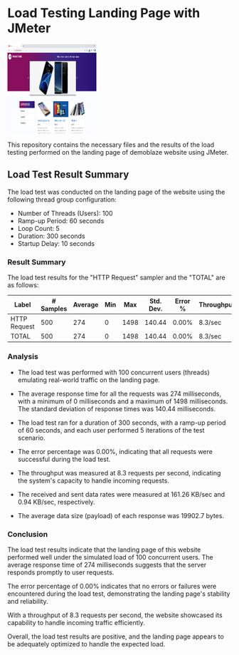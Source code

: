 # Load Testing Landing Page with JMeter

<img src="Images/landing-page.png" height="200px" width="200px">

This repository contains the necessary files and the results of the load testing performed on the landing page of demoblaze website using JMeter.

## Load Test Result Summary

The load test was conducted on the landing page of the website using the following thread group configuration:

- Number of Threads (Users): 100
- Ramp-up Period: 60 seconds
- Loop Count: 5
- Duration: 300 seconds
- Startup Delay: 10 seconds

### Result Summary

The load test results for the "HTTP Request" sampler and the "TOTAL" are as follows:

| Label        | # Samples | Average | Min | Max  | Std. Dev. | Error % | Throughput | Received KB/sec | Sent KB/sec | Avg. Bytes |
| ------------ | --------- | ------- | --- | ---- | --------- | ------- | ---------- | --------------- | ----------- | ---------- |
| HTTP Request | 500       | 274     | 0   | 1498 | 140.44    | 0.00%   | 8.3/sec    | 161.26          | 0.94        | 19902.7    |
| TOTAL        | 500       | 274     | 0   | 1498 | 140.44    | 0.00%   | 8.3/sec    | 161.26          | 0.94        | 19902.7    |

### Analysis

- The load test was performed with 100 concurrent users (threads) emulating real-world traffic on the landing page.

- The average response time for all the requests was 274 milliseconds, with a minimum of 0 milliseconds and a maximum of 1498 milliseconds. The standard deviation of response times was 140.44 milliseconds.

- The load test ran for a duration of 300 seconds, with a ramp-up period of 60 seconds, and each user performed 5 iterations of the test scenario.

- The error percentage was 0.00%, indicating that all requests were successful during the load test.

- The throughput was measured at 8.3 requests per second, indicating the system's capacity to handle incoming requests.

- The received and sent data rates were measured at 161.26 KB/sec and 0.94 KB/sec, respectively.

- The average data size (payload) of each response was 19902.7 bytes.

### Conclusion

The load test results indicate that the landing page of this website performed well under the simulated load of 100 concurrent users. The average response time of 274 milliseconds suggests that the server responds promptly to user requests.

The error percentage of 0.00% indicates that no errors or failures were encountered during the load test, demonstrating the landing page's stability and reliability.

With a throughput of 8.3 requests per second, the website showcased its capability to handle incoming traffic efficiently.

Overall, the load test results are positive, and the landing page appears to be adequately optimized to handle the expected load.

